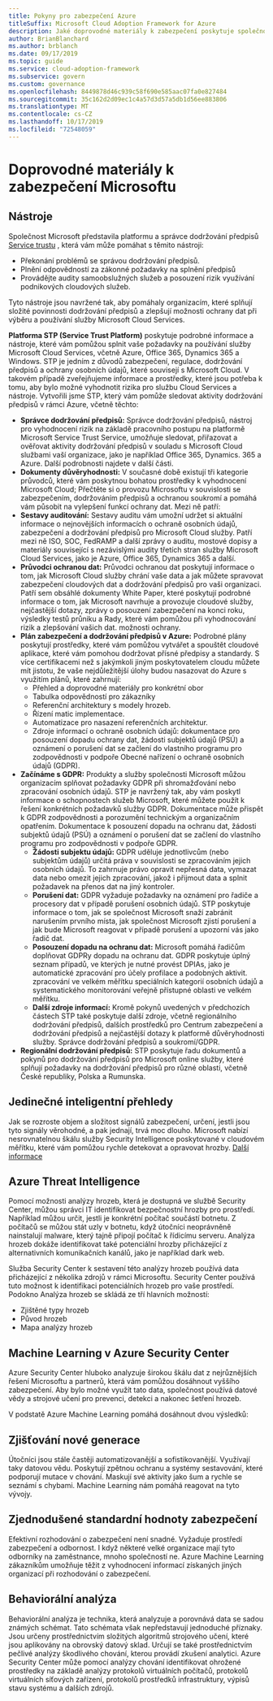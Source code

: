```yaml
---
title: Pokyny pro zabezpečení Azure
titleSuffix: Microsoft Cloud Adoption Framework for Azure
description: Jaké doprovodné materiály k zabezpečení poskytuje společnost Microsoft?
author: BrianBlanchard
ms.author: brblanch
ms.date: 09/17/2019
ms.topic: guide
ms.service: cloud-adoption-framework
ms.subservice: govern
ms.custom: governance
ms.openlocfilehash: 8449878d46c939c58f690e585aac07fa0e827484
ms.sourcegitcommit: 35c162d2d09ec1c4a57d3d57a5db1d56ee883806
ms.translationtype: MT
ms.contentlocale: cs-CZ
ms.lasthandoff: 10/17/2019
ms.locfileid: "72548059"
---
```

<!-- markdownlint-disable MD026 -->

# <a name="microsoft-security-guidance"></a>Doprovodné materiály k zabezpečení Microsoftu

## <a name="tools"></a>Nástroje

Společnost Microsoft představila platformu a správce dodržování předpisů [Service trustu](https://servicetrust.microsoft.com) , která vám může pomáhat s těmito nástroji:

- Překonání problémů se správou dodržování předpisů.
- Plnění odpovědností za zákonné požadavky na splnění předpisů
- Provádějte audity samoobslužných služeb a posouzení rizik využívání podnikových cloudových služeb.

Tyto nástroje jsou navržené tak, aby pomáhaly organizacím, které splňují složité povinnosti dodržování předpisů a zlepšují možnosti ochrany dat při výběru a používání služby Microsoft Cloud Services.

**Platforma STP (Service Trust Platform)** poskytuje podrobné informace a nástroje, které vám pomůžou splnit vaše požadavky na používání služby Microsoft Cloud Services, včetně Azure, Office 365, Dynamics 365 a Windows. STP je jedním z důvodů zabezpečení, regulace, dodržování předpisů a ochrany osobních údajů, které souvisejí s Microsoft Cloud. V takovém případě zveřejňujeme informace a prostředky, které jsou potřeba k tomu, aby bylo možné vyhodnotit rizika pro službu Cloud Services a nástroje. Vytvořili jsme STP, který vám pomůže sledovat aktivity dodržování předpisů v rámci Azure, včetně těchto:

- **Správce dodržování předpisů:** Správce dodržování předpisů, nástroj pro vyhodnocení rizik na základě pracovního postupu na platformě Microsoft Service Trust Service, umožňuje sledovat, přiřazovat a ověřovat aktivity dodržování předpisů v souladu s Microsoft Cloud službami vaší organizace, jako je například Office 365, Dynamics. 365 a Azure. Další podrobnosti najdete v další části.
- **Dokumenty důvěryhodnosti:** V současné době existují tři kategorie průvodců, které vám poskytnou bohatou prostředky k vyhodnocení Microsoft Cloud; Přečtěte si o provozu Microsoftu v souvislosti se zabezpečením, dodržováním předpisů a ochranou soukromí a pomáhá vám působit na vylepšení funkcí ochrany dat. Mezi ně patří:
- **Sestavy auditování:** Sestavy auditu vám umožní udržet si aktuální informace o nejnovějších informacích o ochraně osobních údajů, zabezpečení a dodržování předpisů pro Microsoft Cloud služby. Patří mezi ně ISO, SOC, FedRAMP a další zprávy o auditu, mostové dopisy a materiály související s nezávislými audity třetích stran služby Microsoft Cloud Services, jako je Azure, Office 365, Dynamics 365 a další.
- **Průvodci ochranou dat:** Průvodci ochranou dat poskytují informace o tom, jak Microsoft Cloud služby chrání vaše data a jak můžete spravovat zabezpečení cloudových dat a dodržování předpisů pro vaši organizaci. Patří sem obsáhlé dokumenty White Paper, které poskytují podrobné informace o tom, jak Microsoft navrhuje a provozuje cloudové služby, nejčastější dotazy, zprávy o posouzení zabezpečení na konci roku, výsledky testů průniku a Rady, které vám pomůžou při vyhodnocování rizik a zlepšování vašich dat. možnosti ochrany.
- **Plán zabezpečení a dodržování předpisů v Azure:** Podrobné plány poskytují prostředky, které vám pomůžou vytvářet a spouštět cloudové aplikace, které vám pomohou dodržovat přísné předpisy a standardy. S více certifikacemi než s jakýmkoli jiným poskytovatelem cloudu můžete mít jistotu, že vaše nejdůležitější úlohy budou nasazovat do Azure s využitím plánů, které zahrnují:
  - Přehled a doprovodné materiály pro konkrétní obor
  - Tabulka odpovědností pro zákazníky
  - Referenční architektury s modely hrozeb.
  - Řízení matic implementace.
  - Automatizace pro nasazení referenčních architektur.
  - Zdroje informací o ochraně osobních údajů: dokumentace pro posouzení dopadu ochrany dat, žádosti subjektů údajů (PSÚ) a oznámení o porušení dat se začlení do vlastního programu pro zodpovědnosti v podpoře Obecné nařízení o ochraně osobních údajů (GDPR).
- **Začínáme s GDPR:** Produkty a služby společnosti Microsoft můžou organizacím splňovat požadavky GDPR při shromažďování nebo zpracování osobních údajů. STP je navržený tak, aby vám poskytl informace o schopnostech služeb Microsoft, které můžete použít k řešení konkrétních požadavků služby GDPR. Dokumentace může přispět k GDPR zodpovědnosti a porozumění technickým a organizačním opatřením. Dokumentace k posouzení dopadu na ochranu dat, žádosti subjektů údajů (PSÚ) a oznámení o porušení dat se začlení do vlastního programu pro zodpovědnosti v podpoře GDPR.
  - **Žádosti subjektu údajů:** GDPR uděluje jednotlivcům (nebo subjektům údajů) určitá práva v souvislosti se zpracováním jejich osobních údajů. To zahrnuje právo opravit nepřesná data, vymazat data nebo omezit jejich zpracování, jakož i přijmout data a splnit požadavek na přenos dat na jiný kontroler.
  - **Porušení dat:** GDPR vyžaduje požadavky na oznámení pro řadiče a procesory dat v případě porušení osobních údajů. STP poskytuje informace o tom, jak se společnost Microsoft snaží zabránit narušením prvního místa, jak společnost Microsoft zjistí porušení a jak bude Microsoft reagovat v případě porušení a upozorní vás jako řadič dat.
  - **Posouzení dopadu na ochranu dat:** Microsoft pomáhá řadičům doplňovat GDPRy dopadu na ochranu dat. GDPR poskytuje úplný seznam případů, ve kterých je nutné provést DPIAs, jako je automatické zpracování pro účely profilace a podobných aktivit. zpracování ve velkém měřítku speciálních kategorií osobních údajů a systematického monitorování veřejně přístupné oblasti ve velkém měřítku.
  - **Další zdroje informací:** Kromě pokynů uvedených v předchozích částech STP také poskytuje další zdroje, včetně regionálního dodržování předpisů, dalších prostředků pro Centrum zabezpečení a dodržování předpisů a nejčastější dotazy k platformě důvěryhodnosti služby. Správce dodržování předpisů a soukromí/GDPR.
- **Regionální dodržování předpisů:** STP poskytuje řadu dokumentů a pokynů pro dodržování předpisů pro Microsoft online služby, které splňují požadavky na dodržování předpisů pro různé oblasti, včetně České republiky, Polska a Rumunska.

## <a name="unique-intelligent-insights"></a>Jedinečné inteligentní přehledy

Jak se rozroste objem a složitost signálů zabezpečení, určení, jestli jsou tyto signály věrohodné, a pak jednají, trvá moc dlouho. Microsoft nabízí nesrovnatelnou škálu služby Security Intelligence poskytované v cloudovém měřítku, které vám pomůžou rychle detekovat a opravovat hrozby. [Další informace](https://docs.microsoft.com/azure/security-center/security-center-intro)

## <a name="azure-threat-intelligence"></a>Azure Threat Intelligence

Pomocí možnosti analýzy hrozeb, která je dostupná ve službě Security Center, můžou správci IT identifikovat bezpečnostní hrozby pro prostředí. Například můžou určit, jestli je konkrétní počítač součástí botnetu. Z počítačů se můžou stát uzly v botnetu, když útočníci neoprávněně nainstalují malware, který tajně připojí počítač k řídicímu serveru. Analýza hrozeb dokáže identifikovat také potenciální hrozby přicházející z alternativních komunikačních kanálů, jako je například dark web.

Služba Security Center k sestavení této analýzy hrozeb používá data přicházející z několika zdrojů v rámci Microsoftu. Security Center používá tuto možnost k identifikaci potenciálních hrozeb pro vaše prostředí. Podokno Analýza hrozeb se skládá ze tří hlavních možností:

- Zjištěné typy hrozeb
- Původ hrozeb
- Mapa analýzy hrozeb

## <a name="machine-learning-in-azure-security-center"></a>Machine Learning v Azure Security Center

Azure Security Center hluboko analyzuje širokou škálu dat z nejrůznějších řešení Microsoftu a partnerů, která vám pomůžou dosáhnout vyššího zabezpečení. Aby bylo možné využít tato data, společnost používá datové vědy a strojové učení pro prevenci, detekci a nakonec šetření hrozeb.

V podstatě Azure Machine Learning pomáhá dosáhnout dvou výsledků:

## <a name="next-generation-detection"></a>Zjišťování nové generace

Útočníci jsou stále častěji automatizovanější a sofistikovanější. Využívají taky datovou vědu. Poskytují zpětnou ochranu a systémy sestavování, které podporují mutace v chování. Maskují své aktivity jako šum a rychle se seznámí s chybami. Machine Learning nám pomáhá reagovat na tyto vývojy.

## <a name="simplified-security-baseline"></a>Zjednodušené standardní hodnoty zabezpečení

Efektivní rozhodování o zabezpečení není snadné. Vyžaduje prostředí zabezpečení a odbornost. I když některé velké organizace mají tyto odborníky na zaměstnance, mnoho společností ne. Azure Machine Learning zákazníkům umožňuje těžit z vyhodnocení informací získaných jiných organizací při rozhodování o zabezpečení.

## <a name="behavioral-analytics"></a>Behaviorální analýza

Behaviorální analýza je technika, která analyzuje a porovnává data se sadou známých schémat. Tato schémata však nepředstavují jednoduché příznaky. Jsou určeny prostřednictvím složitých algoritmů strojového učení, které jsou aplikovány na obrovský datový sklad. Určují se také prostřednictvím pečlivé analýzy škodlivého chování, kterou provádí zkušení analytici. Azure Security Center může pomocí analýzy chování identifikovat ohrožené prostředky na základě analýzy protokolů virtuálních počítačů, protokolů virtuálních síťových zařízení, protokolů prostředků infrastruktury, výpisů stavu systému a dalších zdrojů.

